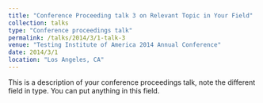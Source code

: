 ```yaml
---
title: "Conference Proceeding talk 3 on Relevant Topic in Your Field"
collection: talks
type: "Conference proceedings talk"
permalink: /talks/2014/3/1-talk-3
venue: "Testing Institute of America 2014 Annual Conference"
date: 2014/3/1
location: "Los Angeles, CA"
---
```


This is a description of your conference proceedings talk, note the different field in type. You can put anything in this field.
